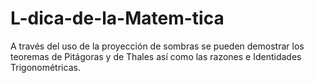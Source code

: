 # L-dica-de-la-Matem-tica
A través del uso de la proyección de sombras se pueden demostrar los teoremas de Pitágoras y de Thales así como las razones  e Identidades Trigonométricas.
